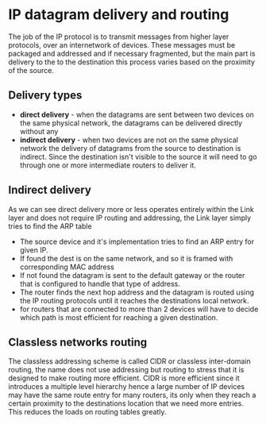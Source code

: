 # IP datagram delivery and routing

The job of the IP protocol is to transmit messages from higher layer protocols, over an 
internetwork of devices. These messages must be packaged and addressed and if necessary 
fragmented, but the main part is delivery to the to the destination this process varies
based on the proximity of the source.

## Delivery types

* __direct delivery__ - when the datagrams are sent between two devices on the same physical network, the datagrams can be delivered directly without any 
* __indirect delivery__ - when two devices are not on the same physical network the delivery of datagrams from the source to destination is indirect. Since the destination isn't visible
to the source it will need to go through one or more intermediate routers to deliver it.

## Indirect delivery

As we can see direct delivery more or less operates entirely within the Link layer and does
not require IP routing and addressing, the Link layer simply tries to find the ARP table
* The source device and it's implementation tries to find an ARP entry for given IP.
* If found the dest is on the same network, and so it is framed with corresponding MAC address
* If not found the datagram is sent to the default gateway or the router that is configured to handle that type of address. 
* The router finds the next hop address and the datagram is routed using the IP routing protocols until it reaches the destinations local network.
* for routers that are connected to more than 2 devices will have to decide which path is most efficient for reaching a given destination.

## Classless networks routing 

The classless addressing scheme is called CIDR or classless inter-domain routing, the name
does not use addressing but routing to stress that it is designed to make routing more
efficient. CIDR is more efficient since it introduces a multiple level hierarchy hence a 
large number of IP devices may have the same route entry for many routers, its only when they
reach a certain proximity to the destinations location that we need more entries. This 
reduces the loads on routing tables greatly.



